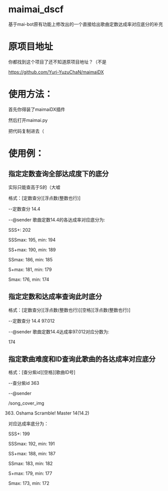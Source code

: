 # maimai_dscf
基于mai-bot原有功能上修改出的一个直接给出歌曲定数达成率对应底分的补充

# 原项目地址
你都找到这个项目了还不知道原项目地址？（不是

https://github.com/Yuri-YuzuChaN/maimaiDX

# 使用方法：

首先你得装了maimaiDX插件

然后打开maimai.py

把代码复制进去（


# 使用例：
## 指定定数查询全部达成度下的底分
实际只能查高于S的（大嘘

格式：[定数查分][浮点数(整数也行)]

--定数查分 14.4

--@sender 歌曲定数14.4的各达成率对应底分为:

SSS+: 202

SSSmax: 195, min: 194

SS+max: 190, min: 189

SSmax: 186, min: 185

S+max: 181, min: 179

Smax: 176, min: 174

## 指定定数和达成率查询此时底分
格式：[定数查分][浮点数(整数也行)][空格][浮点数(整数也行)]

--定数查分 14.4 97.012

--@sender 歌曲定数14.4达成率97.012对应分数为:

174


## 指定歌曲难度和ID查询此歌曲的各达成率对应底分
格式：[查分紫id][空格][歌曲ID号]

--查分紫id 363

--@sender

/song_cover_img

363. Oshama Scramble! Master 14(14.2)

对应达成率底分为：

SSS+: 199

SSSmax: 192, min: 191

SS+max: 188, min: 187

SSmax: 183, min: 182

S+max: 179, min: 177

Smax: 173, min: 172
